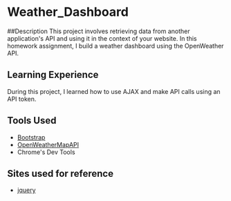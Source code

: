 # Weather_Dashboard

##Description
This project involves retrieving data from another application's API and using it in the context of your website. In this homework assignment, I build a weather dashboard using the OpenWeather API.

## Learning Experience
During this project, I learned how to use AJAX and make API calls using an API token.

## Tools Used
* [Bootstrap](https://getbootstrap.com)
* [OpenWeatherMapAPI](https://openweathermap.org/api)
* Chrome's Dev Tools

## Sites used for reference
* [jquery](https://jquery.com/)
